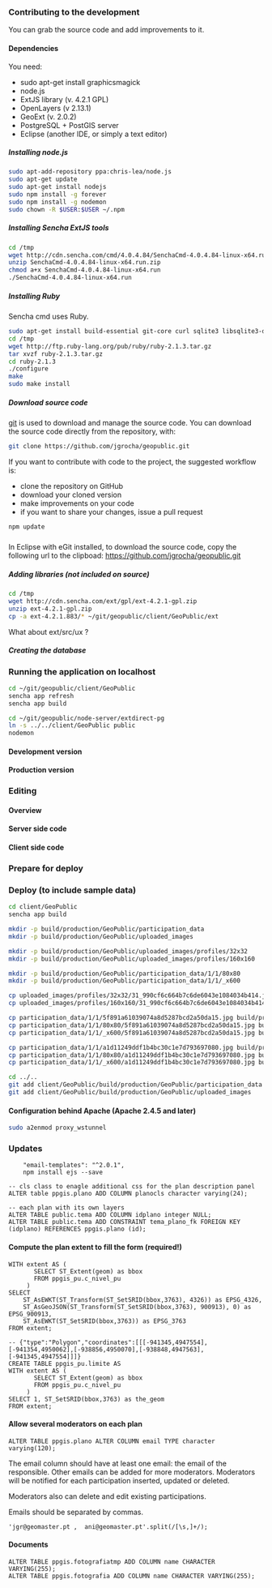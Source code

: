 ### Contributing to the development 

You can grab the source code and add improvements to it.

#### Dependencies

You need:
* sudo apt-get install graphicsmagick
* node.js
* ExtJS library (v. 4.2.1 GPL)
* OpenLayers (v 2.13.1)
* GeoExt (v. 2.0.2)
* PostgreSQL + PostGIS server
* Eclipse (another IDE, or simply a text editor)

##### Installing node.js

```bash
sudo apt-add-repository ppa:chris-lea/node.js
sudo apt-get update
sudo apt-get install nodejs
sudo npm install -g forever
sudo npm install -g nodemon
sudo chown -R $USER:$USER ~/.npm
```

##### Installing Sencha ExtJS tools

```bash
cd /tmp
wget http://cdn.sencha.com/cmd/4.0.4.84/SenchaCmd-4.0.4.84-linux-x64.run.zip
unzip SenchaCmd-4.0.4.84-linux-x64.run.zip
chmod a+x SenchaCmd-4.0.4.84-linux-x64.run
./SenchaCmd-4.0.4.84-linux-x64.run
```

##### Installing Ruby

Sencha cmd uses Ruby.

```bash
sudo apt-get install build-essential git-core curl sqlite3 libsqlite3-dev libxml2-dev libxslt1-dev libreadline-dev libyaml-dev libcurl4-openssl-dev libncurses5-dev libgdbm-dev libffi-dev
cd /tmp
wget http://ftp.ruby-lang.org/pub/ruby/ruby-2.1.3.tar.gz
tar xvzf ruby-2.1.3.tar.gz
cd ruby-2.1.3
./configure
make
sudo make install
```

##### Download source code

[git](http://git-scm.com/) is used to download and manage the source code. You can download the source code directly from the repository, with:

```bash
git clone https://github.com/jgrocha/geopublic.git
```

If you want to contribute with code to the project, the suggested workflow is:
* clone the repository on GitHub
* download your cloned version
* make improvements on your code
* if you want to share your changes, issue a pull request

```bash
npm update
```

##### 

In Eclipse with eGit installed, to download the source code, copy the following url to the clipboad: https://github.com/jgrocha/geopublic.git

##### Adding libraries (not included on source)

```bash
cd /tmp
wget http://cdn.sencha.com/ext/gpl/ext-4.2.1-gpl.zip
unzip ext-4.2.1-gpl.zip
cp -a ext-4.2.1.883/* ~/git/geopublic/client/GeoPublic/ext
```

What about ext/src/ux ?

##### Creating the database


### Running the application on localhost

```bash
cd ~/git/geopublic/client/GeoPublic
sencha app refresh
sencha app build
```

```bash
cd ~/git/geopublic/node-server/extdirect-pg
ln -s ../../client/GeoPublic public
nodemon
```

#### Development version

#### Production version
  
### Editing  

#### Overview

#### Server side code

#### Client side code

### Prepare for deploy

### Deploy (to include sample data)

```bash
cd client/GeoPublic
sencha app build

mkdir -p build/production/GeoPublic/participation_data
mkdir -p build/production/GeoPublic/uploaded_images

mkdir -p build/production/GeoPublic/uploaded_images/profiles/32x32
mkdir -p build/production/GeoPublic/uploaded_images/profiles/160x160

mkdir -p build/production/GeoPublic/participation_data/1/1/80x80
mkdir -p build/production/GeoPublic/participation_data/1/1/_x600

cp uploaded_images/profiles/32x32/31_990cf6c664b7c6de6043e1084034b414.jpg build/production/GeoPublic/uploaded_images/profiles/32x32
cp uploaded_images/profiles/160x160/31_990cf6c664b7c6de6043e1084034b414.jpg build/production/GeoPublic/uploaded_images/profiles/160x160

cp participation_data/1/1/5f891a61039074a8d5287bcd2a50da15.jpg build/production/GeoPublic/participation_data/1/1
cp participation_data/1/1/80x80/5f891a61039074a8d5287bcd2a50da15.jpg build/production/GeoPublic/participation_data/1/1/80x80
cp participation_data/1/1/_x600/5f891a61039074a8d5287bcd2a50da15.jpg build/production/GeoPublic/participation_data/1/1/_x600

cp participation_data/1/1/a1d11249ddf1b4bc30c1e7d793697080.jpg build/production/GeoPublic/participation_data/1/1
cp participation_data/1/1/80x80/a1d11249ddf1b4bc30c1e7d793697080.jpg build/production/GeoPublic/participation_data/1/1/80x80
cp participation_data/1/1/_x600/a1d11249ddf1b4bc30c1e7d793697080.jpg build/production/GeoPublic/participation_data/1/1/_x600

cd ../..
git add client/GeoPublic/build/production/GeoPublic/participation_data
git add client/GeoPublic/build/production/GeoPublic/uploaded_images
```

#### Configuration behind Apache (Apache 2.4.5 and later)

```bash
sudo a2enmod proxy_wstunnel
```

### Updates

```
    "email-templates": "^2.0.1",
    npm install ejs --save
```

```
-- cls class to enagle additional css for the plan description panel
ALTER table ppgis.plano ADD COLUMN planocls character varying(24);

-- each plan with its own layers
ALTER TABLE public.tema ADD COLUMN idplano integer NULL;
ALTER TABLE public.tema ADD CONSTRAINT tema_plano_fk FOREIGN KEY (idplano) REFERENCES ppgis.plano (id);
```

#### Compute the plan extent to fill the form (required!)

```
WITH extent AS (
       SELECT ST_Extent(geom) as bbox
       FROM ppgis_pu.c_nivel_pu
     )
SELECT
	ST_AsEWKT(ST_Transform(ST_SetSRID(bbox,3763), 4326)) as EPSG_4326,
	ST_AsGeoJSON(ST_Transform(ST_SetSRID(bbox,3763), 900913), 0) as EPSG_900913,
	ST_AsEWKT(ST_SetSRID(bbox,3763)) as EPSG_3763
FROM extent;

-- {"type":"Polygon","coordinates":[[[-941345,4947554],[-941354,4950062],[-938856,4950070],[-938848,4947563],[-941345,4947554]]]}
CREATE TABLE ppgis_pu.limite AS
WITH extent AS (
       SELECT ST_Extent(geom) as bbox
       FROM ppgis_pu.c_nivel_pu
     )
SELECT 1, ST_SetSRID(bbox,3763) as the_geom
FROM extent;
```


#### Allow several moderators on each plan

```
ALTER TABLE ppgis.plano ALTER COLUMN email TYPE character varying(120);
```

The email column should have at least one email: the email of the responsible.
Other emails can be added for more moderators.
Moderators will be notified for each participation inserted, updated or deleted.

Moderators also can delete and edit existing participations.

Emails should be separated by commas.

```
'jgr@geomaster.pt ,  ani@geomaster.pt'.split(/[\s,]+/);
```

#### Documents

```
ALTER TABLE ppgis.fotografiatmp ADD COLUMN name CHARACTER VARYING(255);
ALTER TABLE ppgis.fotografia ADD COLUMN name CHARACTER VARYING(255);
```



